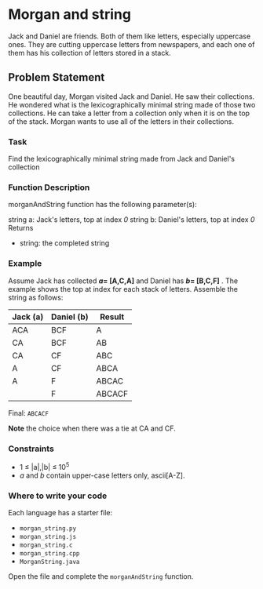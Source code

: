 # Morgan and string

Jack and Daniel are friends. Both of them like letters, especially uppercase ones.
They are cutting uppercase letters from newspapers, and each one of them has his collection of letters stored in a stack.

## Problem Statement

One beautiful day, Morgan visited Jack and Daniel. He saw their collections. He wondered what is the lexicographically minimal string made of those two collections. He can take a letter from a collection only when it is on the top of the stack. Morgan wants to use all of the letters in their collections.

### Task

Find the lexicographically minimal string made from Jack and Daniel's collection

### Function Description

morganAndString function has the following parameter(s):

string a: Jack's letters, top at index *0*
string b: Daniel's letters, top at index *0*
Returns
- string: the completed string

### Example

Assume Jack has collected ***a*= [A,C,A]** and Daniel has ***b*= [B,C,F]** . The example shows the top at index  for each stack of letters. Assemble the string as follows:

| Jack (a) | Daniel (b) | Result |
|----------|------------|--------|
| ACA      | BCF        | A      |
| CA       | BCF        | AB     |
| CA       | CF         | ABC    |
| A        | CF         | ABCA   |
| A        | F          | ABCAC  |
|          | F          | ABCACF |

Final: `ABCACF`

**Note** the choice when there was a tie at CA and CF.

### Constraints

- 1 ≤ |a|,|b| ≤ 10<sup>5</sup>
- *a* and *b* contain upper-case letters only, ascii[A-Z].

### Where to write your code

Each language has a starter file:
- `morgan_string.py`
- `morgan_string.js`
- `morgan_string.c`
- `morgan_string.cpp`
- `MorganString.java`

Open the file and complete the `morganAndString` function.